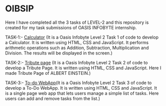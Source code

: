 # OIBSIP
Here I have completed all the 3 tasks of LEVEL-2 and this repository is created for my task submissions of OASIS INFOBYTE internship.

TASK-1:- [Calculator](https://github.com/Anjalimishra14/OIBSIP/commit/28893f9ffba72334c6c0afa48651fde345726f86) (It is a Oasis Infobyte Level 2 Task 1 of code to develop a Calculator. It is written using HTML, CSS and JavaScript. It performs arithmetic operations such as Addition, Subtraction, Multiplication and Division. The results will be displayed in the screen.)

TASK-2:- [Tribute page](https://github.com/Anjalimishra14/OIBSIP/commit/8883dc56bbde336f2e45bdd5691a33a7de55f40c) (It is a Oasis Infobyte Level 2 Task 2 of code to develop a Tribute Page. It is written using HTML, CSS and JavaScript. Here I made Tribute Page of ALBERT EINSTEIN.)

TASK-3:- [To-do WebApp](https://github.com/Anjalimishra14/OIBSIP/commit/10fe9710a9e583adf3d64441c9630e233b9bd0e7)(It is a Oasis Infobyte Level 2 Task 3 of code to develop a To-Do WebApp. It is written using HTML, CSS and JavaScript. It is a single page web app that lets users manage a simple list of tasks. Here users can add and remove tasks from the list.)
